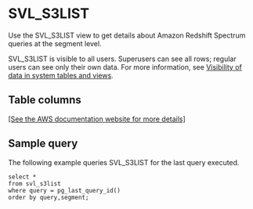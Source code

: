 # SVL\_S3LIST<a name="r_SVL_S3LIST"></a>

Use the SVL\_S3LIST view to get details about Amazon Redshift Spectrum queries at the segment level\.

SVL\_S3LIST is visible to all users\. Superusers can see all rows; regular users can see only their own data\. For more information, see [Visibility of data in system tables and views](c_visibility-of-data.md)\.

## Table columns<a name="r_SVL_S3LIST-table-columns"></a>

[\[See the AWS documentation website for more details\]](http://docs.aws.amazon.com/redshift/latest/dg/r_SVL_S3LIST.html)

## Sample query<a name="r_SVL_S3LIST-sample-query"></a>

The following example queries SVL\_S3LIST for the last query executed\.

```
select * 
from svl_s3list 
where query = pg_last_query_id() 
order by query,segment;
```